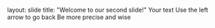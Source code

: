 layout: slide
title: "Welcome to our second slide!"
Your text
Use the left arrow to go back
Be more precise and wise
